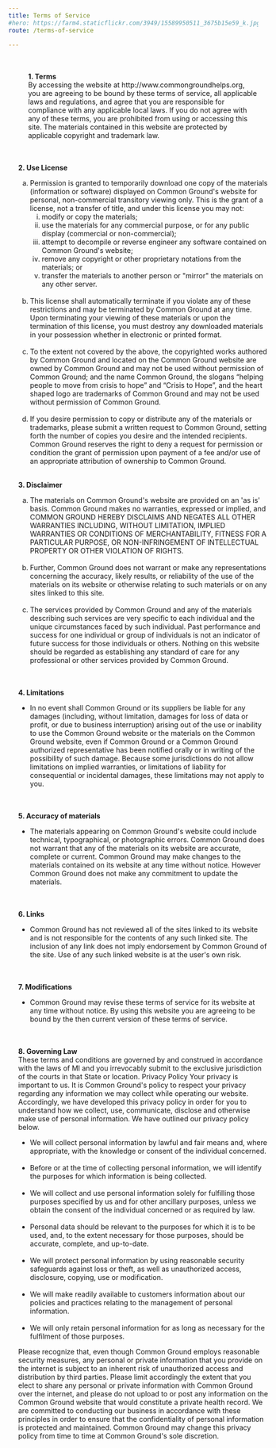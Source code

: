```yaml
---
title: Terms of Service
#hero: https://farm4.staticflickr.com/3949/15589950511_3675b15e59_k.jpg
route: /terms-of-service

---
```

<div style="height:100%;width:100%;padding: 20px; margin-bottom: 200px;">
<p style="padding-right: 20px;padding-left:20px;"> <strong>1. Terms</strong>
<br>
By accessing the website at http://www.commongroundhelps.org, you are agreeing to be bound by these terms of service, all applicable laws and regulations, and agree that you are responsible for compliance with any applicable local laws. If you do not agree with any of these terms, you are prohibited from using or accessing this site. The materials contained in this website are protected by applicable copyright and trademark law.
</p>
<br>
<br><strong>2. Use License </strong>
<br><ol type="a"><li>Permission is granted to temporarily download one copy of the materials (information or software) displayed on Common Ground's website for personal, non-commercial transitory viewing only. This is the grant of a license, not a transfer of title, and under this license you may not:
<ol type="i"><li>modify or copy the materials;</li>
<li>use the materials for any commercial purpose, or for any public display (commercial or non-commercial);</li>
<li>attempt to decompile or reverse engineer any software contained on Common Ground's website;</li>
<li>remove any copyright or other proprietary notations from the materials; or</li>
<li>transfer the materials to another person or "mirror" the materials on any other server.</li></ol>
<br>
<li> This license shall automatically terminate if you violate any of these restrictions and may be terminated by Common Ground at any time. Upon terminating your viewing of these materials or upon the termination of this license, you must destroy any downloaded materials in your possession whether in electronic or printed format.</li>
<br>
<li> To the extent not covered by the above, the copyrighted works authored by Common Ground and located on the Common Ground website are owned by Common Ground and may not be used without permission of Common Ground; and the name Common Ground, the slogans “helping people to move from crisis to hope” and “Crisis to Hope”, and the heart shaped logo are trademarks of Common Ground and may not be used without permission of Common Ground.</li>
<br>
<li>  If you desire permission to copy or distribute any of the materials or trademarks, please submit a written request to Common Ground, setting forth the number of copies you desire and the intended recipients. Common Ground reserves the right to deny a request for permission or condition the grant of permission upon payment of a fee and/or use of an appropriate  attribution of ownership to Common Ground.</li></ol>
<br>
<strong>3. Disclaimer</strong>
<br><ol type="a"><li> The materials on Common Ground's website are provided on an 'as is' basis. Common Ground makes no warranties, expressed or implied, and COMMON GROUND HEREBY DISCLAIMS AND NEGATES ALL OTHER WARRANTIES INCLUDING, WITHOUT LIMITATION, IMPLIED WARRANTIES OR CONDITIONS OF MERCHANTABILITY, FITNESS FOR A PARTICULAR PURPOSE, OR NON-INFRINGEMENT OF INTELLECTUAL PROPERTY OR OTHER VIOLATION OF RIGHTS.</li>
<br><li> Further, Common Ground does not warrant or make any representations concerning the accuracy, likely results, or reliability of the use of the materials on its website or otherwise relating to such materials or on any sites linked to this site.</li>
<br><li> The services provided by Common Ground and any of the materials describing such services are very specific to each individual and the unique circumstances faced by such individual. Past performance and success for one individual or group of individuals is not an indicator of future success for those individuals or others. Nothing on this website should be regarded as establishing any standard of care for any professional or other services provided by Common Ground.  
</li></ol>
<br>
<br><strong>4. Limitations</strong>
<br><ul><li>In no event shall Common Ground or its suppliers be liable for any damages (including, without limitation, damages for loss of data or profit, or due to business interruption) arising out of the use or inability to use the Common Ground website or the materials on the Common Ground website, even if Common Ground or a Common Ground authorized representative has been notified orally or in writing of the possibility of such damage. Because some jurisdictions do not allow limitations on implied warranties, or limitations of liability for consequential or incidental damages, these limitations may not apply to you.
</li></ul><br>
<br><strong>5. Accuracy of materials</strong>
<br><ul><li>The materials appearing on Common Ground's website could include technical, typographical, or photographic errors. Common Ground does not warrant that any of the materials on its website are accurate, complete or current. Common Ground may make changes to the materials contained on its website at any time without notice. However Common Ground does not make any commitment to update the materials.
</li></ul>
<br>
<br><strong>6. Links</strong>
<br><ul><li>Common Ground has not reviewed all of the sites linked to its website and is not responsible for the contents of any such linked site. The inclusion of any link does not imply endorsement by Common Ground of the site. Use of any such linked website is at the user's own risk.
</li></ul>
<br>
<br><strong>7. Modifications</strong>
<br><ul><li>Common Ground may revise these terms of service for its website at any time without notice. By using this website you are agreeing to be bound by the then current version of these terms of service.
</li></ul>
<br>
<br><strong>8. Governing Law</strong>
<br>These terms and conditions are governed by and construed in accordance with the laws of MI and you irrevocably submit to the exclusive jurisdiction of the courts in that State or location.
Privacy Policy
Your privacy is important to us.
It is Common Ground's policy to respect your privacy regarding any information we may collect while operating our website. Accordingly, we have developed this privacy policy in order for you to understand how we collect, use, communicate, disclose and otherwise make use of personal information. We have outlined our privacy policy below.
<ul><li>  We will collect personal information by lawful and fair means and, where appropriate, with the knowledge or consent of the individual concerned.</li>
<br>
<li>   Before or at the time of collecting personal information, we will identify the purposes for which information is being collected.</li>
<br>
<li>   We will collect and use personal information solely for fulfilling those purposes specified by us and for other ancillary purposes, unless we obtain the consent of the individual concerned or as required by law.</li>
<br>
<li>Personal data should be relevant to the purposes for which it is to be used, and, to the extent necessary for those purposes, should be accurate, complete, and up-to-date.</li>
<br>
<li>   We will protect personal information by using reasonable security safeguards against loss or theft, as well as unauthorized access, disclosure, copying, use or modification.</li>
<br>
<li>   We will make readily available to customers information about our policies and practices relating to the management of personal information.</li>
<br>
<li>   We will only retain personal information for as long as necessary for the fulfilment of those purposes.</li>
</ul>
Please recognize that, even though Common Ground employs reasonable security measures, any personal or private information that you provide on the internet is subject to an inherent risk of unauthorized access and distribution by third parties. Please limit accordingly the extent that you elect to share any personal or private information with Common Ground over the internet, and please do not upload to or post any information on the Common Ground website that would constitute a private health record.
We are committed to conducting our business in accordance with these principles in order to ensure that the confidentiality of personal information is protected and maintained. Common Ground may change this privacy policy from time to time at Common Ground's sole discretion.

</div>
